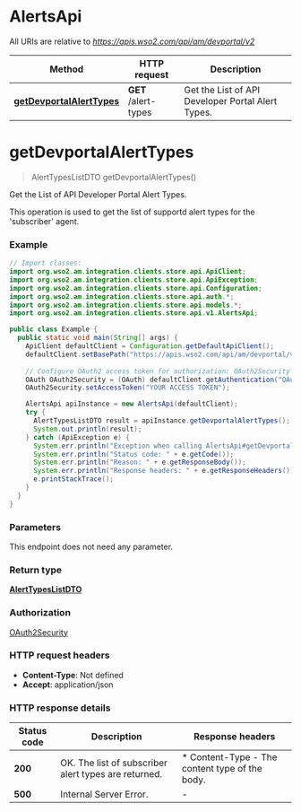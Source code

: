 # AlertsApi

All URIs are relative to *https://apis.wso2.com/api/am/devportal/v2*

Method | HTTP request | Description
------------- | ------------- | -------------
[**getDevportalAlertTypes**](AlertsApi.md#getDevportalAlertTypes) | **GET** /alert-types | Get the List of API Developer Portal Alert Types. 


<a name="getDevportalAlertTypes"></a>
# **getDevportalAlertTypes**
> AlertTypesListDTO getDevportalAlertTypes()

Get the List of API Developer Portal Alert Types. 

This operation is used to get the list of supportd alert types for the &#39;subscriber&#39; agent. 

### Example
```java
// Import classes:
import org.wso2.am.integration.clients.store.api.ApiClient;
import org.wso2.am.integration.clients.store.api.ApiException;
import org.wso2.am.integration.clients.store.api.Configuration;
import org.wso2.am.integration.clients.store.api.auth.*;
import org.wso2.am.integration.clients.store.api.models.*;
import org.wso2.am.integration.clients.store.api.v1.AlertsApi;

public class Example {
  public static void main(String[] args) {
    ApiClient defaultClient = Configuration.getDefaultApiClient();
    defaultClient.setBasePath("https://apis.wso2.com/api/am/devportal/v2");
    
    // Configure OAuth2 access token for authorization: OAuth2Security
    OAuth OAuth2Security = (OAuth) defaultClient.getAuthentication("OAuth2Security");
    OAuth2Security.setAccessToken("YOUR ACCESS TOKEN");

    AlertsApi apiInstance = new AlertsApi(defaultClient);
    try {
      AlertTypesListDTO result = apiInstance.getDevportalAlertTypes();
      System.out.println(result);
    } catch (ApiException e) {
      System.err.println("Exception when calling AlertsApi#getDevportalAlertTypes");
      System.err.println("Status code: " + e.getCode());
      System.err.println("Reason: " + e.getResponseBody());
      System.err.println("Response headers: " + e.getResponseHeaders());
      e.printStackTrace();
    }
  }
}
```

### Parameters
This endpoint does not need any parameter.

### Return type

[**AlertTypesListDTO**](AlertTypesListDTO.md)

### Authorization

[OAuth2Security](../README.md#OAuth2Security)

### HTTP request headers

 - **Content-Type**: Not defined
 - **Accept**: application/json

### HTTP response details
| Status code | Description | Response headers |
|-------------|-------------|------------------|
**200** | OK. The list of subscriber alert types are returned.  |  * Content-Type - The content type of the body.  <br>  |
**500** | Internal Server Error. |  -  |

